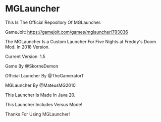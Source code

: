 # MGLauncher
This Is The Official Repository Of MGLauncher.

GameJolt: https://gamejolt.com/games/mglauncher/793036

The MGLauncher Is a Custom Launcher For Five Nights at Freddy's Doom Mod. In 2018 Version.

Current Version: 1.5

Game By @SkorneDemon

Official Launcher By @TheGameratorT

MGLauncher By @MateusMG2010

This Launcher Is Made In Java 20.

This Launcher Includes Versus Mode!

Thanks For Using MGLauncher!
